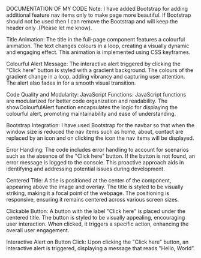DOCUMENTATION OF MY CODE
Note: I have added Bootstrap for adding additional feature nav items only to make page more beautiful. If Bootstrap should not be used then I can remove the Bootstrap and will keep the header only .(Please let me know).

Title Animation:
The title in the full-page component features a colourful animation. The text changes colours in a loop, creating a visually dynamic and engaging effect. This animation is implemented using CSS keyframes.

Colourful Alert Message:
The interactive alert triggered by clicking the "Click here" button is styled with a gradient background. The colours of the gradient change in a loop, adding vibrancy and capturing user attention. The alert also fades in for a smooth visual transition.

Code Quality and Modularity:
JavaScript Functions:
JavaScript functions are modularized for better code organization and readability. The showColourfulAlert function encapsulates the logic for displaying the colourful alert, promoting maintainability and ease of understanding.

Bootstrap Integration:
I have used Bootstrap for the navbar so that when the window size is reduced the nav items such as home, about, contact are replaced by an icon and on clicking the icon the nav items will be displayed.



Error Handling:
The code includes error handling to account for scenarios such as the absence of the "Click here" button. If the button is not found, an error message is logged to the console. This proactive approach aids in identifying and addressing potential issues during development.


Centered Title:
A title is positioned at the center of the component, appearing above the image and overlay. The title is styled to be visually striking, making it a focal point of the webpage. The positioning is responsive, ensuring it remains centered across various screen sizes.

Clickable Button:
A button with the label "Click here" is placed under the centered title. The button is styled to be visually appealing, encouraging user interaction. When clicked, it triggers a specific action, enhancing the overall user engagement.

Interactive Alert on Button Click:
Upon clicking the "Click here" button, an interactive alert is triggered, displaying a message that reads "Hello, World”. 


